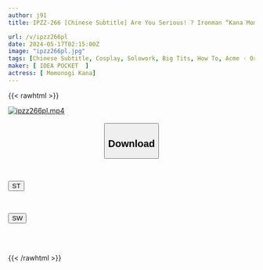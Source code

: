 ```yaml
---
author: j91
title: IPZZ-266 [Chinese Subtitle] Are You Serious! ? Ironman “Kana Momonogi” Has Also Completely Ascended! ! The Ultimate HOW TO SEX Secret Technique Textbook To Absolutely Get Better At SEX 8th Anniversary Of Debut! ! 100th Work Commemorative Work! !

url: /v/ipzz266pl
date: 2024-05-17T02:15:00Z
image: "ipzz266pl.jpg"
tags: [Chinese Subtitle, Cosplay, Solowork, Big Tits, How To, Acme · Orgasm	]
maker: [ IDEA POCKET  ]
actress: [ Momonogi Kana]
---
```



{{< rawhtml >}}

<div class="video" data-videoid="kkm9ZxAZDQCDJm">
    <a href="javascript:;">
        <img src="/v/ipzz266pl/ipzz266pl.jpg" width="WIDTH" height="HEIGHT" alt="ipzz266pl.mp4" loading="lazy">
    </a>
</div>

<script type="text/javascript" src="https://j91.asia/asset/on-demand-st.js"></script>

<br>
  <link rel="stylesheet" href="https://j91.asia/asset/bs5.css">
  
  <center>
  <button class="btn btn-primary" type="button" data-bs-toggle="collapse" data-bs-target=".multi-collapse" aria-expanded="false" aria-controls="multiCollapseExample1 multiCollapseExample2"><h2>Download</h2></button></center>
</p>
<div class="row">
  <div class="col">
    <div class="collapse multi-collapse" id="multiCollapseExample1">
      <div class="card card-body">
	      	      <br>
<div class="buttons">  
<p><a href="/v/ipzz266pl/st.html" target="_blank"><button class="btn-hover color-3"><i class="fa fa-download"></i> ST</button></a></p></div>
    </div>
  </div>
</div>
  <div class="col">
    <div class="collapse multi-collapse" id="multiCollapseExample2">
      <div class="card card-body">
	      <br>
<div class="buttons">
<p><a href="/v/ipzz266pl/sw.html" target="_blank"><button class="btn-hover color-2"><i class="fa fa-download"></i> SW</button></a></p></div>
<br><br>
      </div>
    </div>
  </div>
</div>

{{< /rawhtml >}}